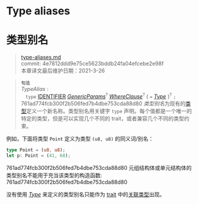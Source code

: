 # Type aliases
# 类型别名

>[type-aliases.md](https://github.com/rust-lang/reference/blob/master/src/items/type-aliases.md)\
>commit: 4e7812ddd9e75ce5623bddb24fa04efcebe2e98f \
>本章译文最后维护日期：2021-3-26

> **<sup>句法</sup>**\
> _TypeAlias_ :\
> &nbsp;&nbsp; `type` [IDENTIFIER]&nbsp;[_GenericParams_]<sup>?</sup>
>              [_WhereClause_]<sup>?</sup> ( `=` [_Type_] )<sup>?</sup> `;`
761ad774fcb300f2b506fed7b4dbe753cda88d80
*类型别名*为现有的[类型][type]定义一个新名称。类型别名用关键字 `type` 声明。每个值都是一个唯一的特定的类型，但是可以实现几个不同的 trait，或者兼容几个不同的类型约束。

例如，下面将类型 `Point` 定义为类型 `(u8, u8)` 的同义词/别名：

```rust
type Point = (u8, u8);
let p: Point = (41, 68);
```
761ad774fcb300f2b506fed7b4dbe753cda88d80
元组结构体或单元结构体的类型别名不能用于充当该类型的构造函数:
761ad774fcb300f2b506fed7b4dbe753cda88d80

没有使用 [_Type_] 来定义的类型别名只能作为 [trait] 中的[关联类型][associated type]出现。

[IDENTIFIER]: ../identifiers.md
[_GenericParams_]: generics.md
[_WhereClause_]: generics.md#where-clauses
[_Type_]: ../types.md#type-expressions
[associated type]: associated-items.md#associated-types
[trait]: traits.md
[type]: ../types.md